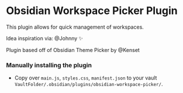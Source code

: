# Obsidian Workspace Picker Plugin

This plugin allows for quick management of workspaces.

Idea inspiration via: @Johnny ✨

Plugin based off of Obsidian Theme Picker by @Kenset

### Manually installing the plugin

- Copy over `main.js`, `styles.css`, `manifest.json` to your vault `VaultFolder/.obsidian/plugins/obsidian-workspace-picker/`.
